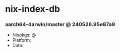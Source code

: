 # nix-index-db
### aarch64-darwin/master @ 240526.95e87a9
- Nixpkgs: @[](https://github.com/NixOS/nixpkgs/commit/95e87a98d572b8eba2bb5e98d892a730a665b67f)
- Platform: 
- Date: 
